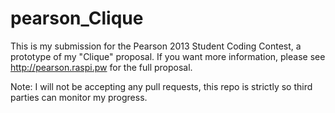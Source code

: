 pearson_Clique
==============

This is my submission for the Pearson 2013 Student Coding Contest, a prototype of my "Clique" proposal.
If you want more information, please see http://pearson.raspi.pw for the full proposal.

Note: I will not be accepting any pull requests, this repo is strictly so third parties can monitor my progress.
